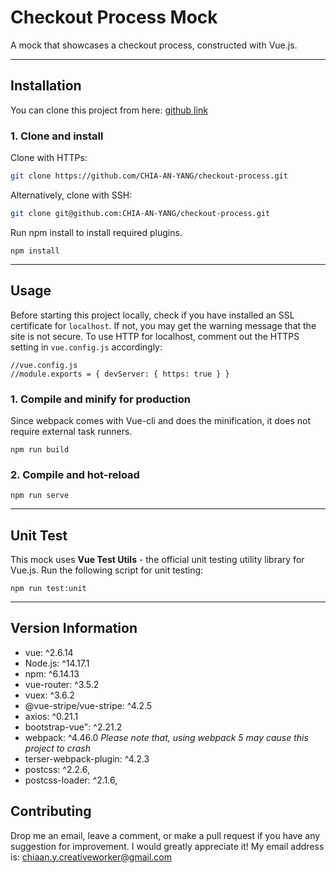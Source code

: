 # Checkout Process Mock
A mock that showcases a checkout process, constructed with Vue.js.

---

## Installation
You can clone this project from here: [github link](https://github.com/CHIA-AN-YANG/checkout-process.git)
### 1. Clone and install
Clone with HTTPs:

```bash
git clone https://github.com/CHIA-AN-YANG/checkout-process.git
```
Alternatively, clone with SSH:
```bash
git clone git@github.com:CHIA-AN-YANG/checkout-process.git
```
Run npm install to install required plugins.
```
npm install
```
---

## Usage 

Before starting this project locally, check if you have installed an SSL certificate for `localhost`. If not, you may get the warning message that the site is not secure.
To use HTTP for localhost, comment out the HTTPS setting in `vue.config.js` accordingly:
```
//vue.config.js
//module.exports = { devServer: { https: true } }
```
### 1. Compile and minify for production
Since webpack comes with Vue-cli and does the minification, it does not require external task runners.
```
npm run build
```
### 2. Compile and hot-reload
```
npm run serve
```

---

## Unit Test
This mock uses **Vue Test Utils** - the official unit testing utility library for Vue.js. 
Run the following script for unit testing:
```
npm run test:unit
```
---

## Version Information
  - vue: ^2.6.14
  - Node.js: ^14.17.1
  - npm: ^6.14.13
  - vue-router: ^3.5.2
  - vuex: ^3.6.2
  - @vue-stripe/vue-stripe: ^4.2.5
  - axios: ^0.21.1
  - bootstrap-vue": ^2.21.2
  - webpack: ^4.46.0  *Please note that, using webpack 5 may cause this project to crash*
  - terser-webpack-plugin: ^4.2.3
  - postcss: ^2.2.6,
  - postcss-loader: ^2.1.6,
  
## Contributing
Drop me an email, leave a comment, or make a pull request if you have any suggestion for improvement. I would greatly appreciate it!
My email address is: chiaan.y.creativeworker@gmail.com
